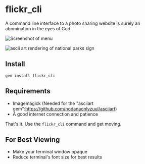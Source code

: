 # flickr_cli

A command line interface to a photo sharing website is surely an abomination in the eyes of God.

![Screenshot of menu](http://farm8.staticflickr.com/7349/8804017090_07e532570c.jpg)

![ascii art rendering of national parks sign](http://farm8.staticflickr.com/7310/8804017078_0456a35075.jpg)

## Install

`gem install flickr_cli`

## Requirements

-   Imagemagick (Needed for the "asciiart gem":<https://github.com/nodanaonlyzuul/asciiart>)
-   A good internet connection and patience

That's it. Use the `flickr_cli` command and get moving.

## For Best Viewing

-   Make your terminal window opaque
-   Reduce terminal's font size for best results
